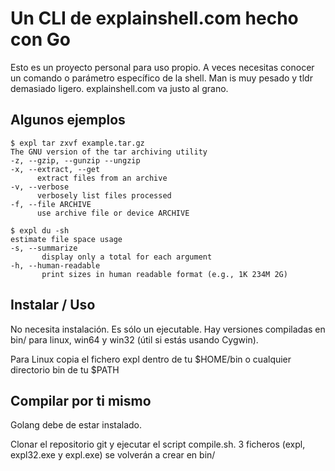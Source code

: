 # Un CLI de explainshell.com hecho con Go

Esto es un proyecto personal para uso propio. A veces necesitas conocer un comando o parámetro específico de la shell. Man is muy pesado y tldr demasiado ligero. explainshell.com va justo al grano.

## Algunos ejemplos

```code
$ expl tar zxvf example.tar.gz
The GNU version of the tar archiving utility
-z, --gzip, --gunzip --ungzip
-x, --extract, --get
      extract files from an archive
-v, --verbose
      verbosely list files processed
-f, --file ARCHIVE
      use archive file or device ARCHIVE
```

```code
$ expl du -sh
estimate file space usage
-s, --summarize
       display only a total for each argument
-h, --human-readable
       print sizes in human readable format (e.g., 1K 234M 2G)
```

## Instalar / Uso

No necesita instalación. Es sólo un ejecutable. Hay versiones compiladas en bin/ para linux, win64 y win32 (útil si estás usando Cygwin).

Para Linux copia el fichero expl dentro de tu $HOME/bin o cualquier directorio bin de tu $PATH

## Compilar por ti mismo

Golang debe de estar instalado.

Clonar el repositorio git y ejecutar el script compile.sh. 3 ficheros (expl, expl32.exe y expl.exe) se volverán a crear en bin/
